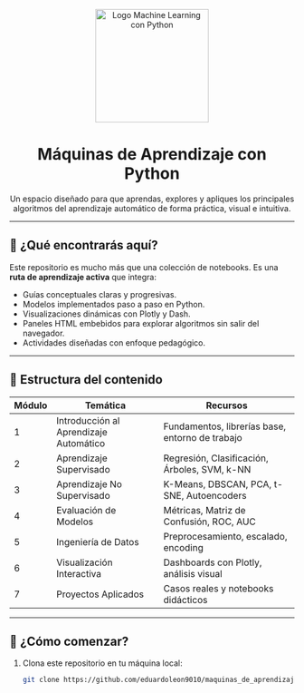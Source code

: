 <!-- Encabezado con logo centrado funcional (reemplazable por uno propio) -->
<p align="center">
  <img src="https://cdn.jsdelivr.net/gh/eduardoleon9010/python-andes/assets/logo-ml-python-3d.png" alt="Logo Machine Learning con Python" width="200" />
</p>

<h1 align="center">Máquinas de Aprendizaje con Python</h1>

<p align="center">
  Un espacio diseñado para que aprendas, explores y apliques los principales algoritmos del aprendizaje automático de forma práctica, visual e intuitiva.
</p>

---

## 🧭 ¿Qué encontrarás aquí?

Este repositorio es mucho más que una colección de notebooks. Es una **ruta de aprendizaje activa** que integra:

- Guías conceptuales claras y progresivas.
- Modelos implementados paso a paso en Python.
- Visualizaciones dinámicas con Plotly y Dash.
- Paneles HTML embebidos para explorar algoritmos sin salir del navegador.
- Actividades diseñadas con enfoque pedagógico.

---

## 📂 Estructura del contenido

| Módulo | Temática | Recursos |
|--------|----------|----------|
| 1 | Introducción al Aprendizaje Automático | Fundamentos, librerías base, entorno de trabajo |
| 2 | Aprendizaje Supervisado | Regresión, Clasificación, Árboles, SVM, k-NN |
| 3 | Aprendizaje No Supervisado | K-Means, DBSCAN, PCA, t-SNE, Autoencoders |
| 4 | Evaluación de Modelos | Métricas, Matriz de Confusión, ROC, AUC |
| 5 | Ingeniería de Datos | Preprocesamiento, escalado, encoding |
| 6 | Visualización Interactiva | Dashboards con Plotly, análisis visual |
| 7 | Proyectos Aplicados | Casos reales y notebooks didácticos |

---

## 🚀 ¿Cómo comenzar?

1. Clona este repositorio en tu máquina local:
   ```bash
   git clone https://github.com/eduardoleon9010/maquinas_de_aprendizaje.git


